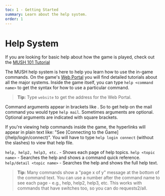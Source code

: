 ```yaml
---
toc: 1 - Getting Started
summary: Learn about the help system.
order: 1
---
```

# Help System

If you are looking for basic help about how the game is played, check out the [MUSH 101 Tutorial](http://www.aresmush.com/mush-101)

The MUSH help system is here to help you learn how to use the in-game commands.  On the game's [Web Portal](http://localhost:8181) you will find detailed tutorials about all the major systems.  Inside the game itself, you can type `help <command name>` to get the syntax for how to use a particular command. 

> **Tip:** Type `website` to get the address for the Web Portal.

Command arguments appear in brackets like <command name>.  So to get help on the mail command you would type `help mail`.  Sometimes arguments are optional.  Optional arguments are indicated with square brackets.

If you're viewing help commands inside the game, the hyperlinks will appear in plain text like: "See \[Connecting to the Game\](/help/login/connect)".  You will have to type `help login connect` (without the slashes) to view that help file.

`help, help2, help3, etc.` - Shows each page of help topics.
`help <topic name>` - Searches the help and shows a command quick reference.
`help/detail <topic name>` - Searches the help and shows the full help text.

> **Tip:**  Many commands show a "page x of y" message at the bottom of the command text.  You can use a number after the command name to see each page - e.g., help, help2, help3, etc.  This works with commands that have switches too, so you can do requests2/all.


